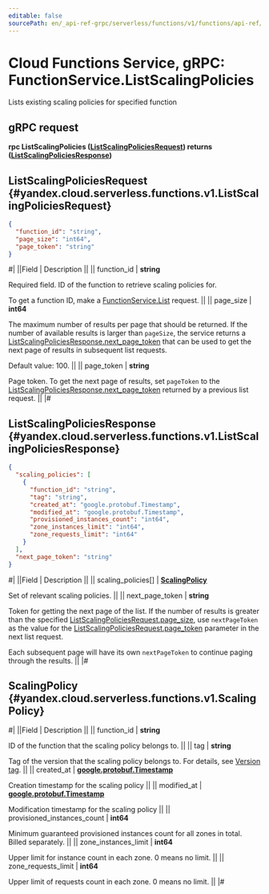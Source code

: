 ```yaml
---
editable: false
sourcePath: en/_api-ref-grpc/serverless/functions/v1/functions/api-ref/grpc/Function/listScalingPolicies.md
---
```


# Cloud Functions Service, gRPC: FunctionService.ListScalingPolicies

Lists existing scaling policies for specified function

## gRPC request

**rpc ListScalingPolicies ([ListScalingPoliciesRequest](#yandex.cloud.serverless.functions.v1.ListScalingPoliciesRequest)) returns ([ListScalingPoliciesResponse](#yandex.cloud.serverless.functions.v1.ListScalingPoliciesResponse))**

## ListScalingPoliciesRequest {#yandex.cloud.serverless.functions.v1.ListScalingPoliciesRequest}

```json
{
  "function_id": "string",
  "page_size": "int64",
  "page_token": "string"
}
```

#|
||Field | Description ||
|| function_id | **string**

Required field. ID of the function to retrieve scaling policies for.

To get a function ID, make a [FunctionService.List](/docs/functions/functions/api-ref/grpc/Function/list#List) request. ||
|| page_size | **int64**

The maximum number of results per page that should be returned. If the number of available
results is larger than `pageSize`, the service returns a [ListScalingPoliciesResponse.next_page_token](#yandex.cloud.serverless.functions.v1.ListScalingPoliciesResponse)
that can be used to get the next page of results in subsequent list requests.

Default value: 100. ||
|| page_token | **string**

Page token. To get the next page of results, set `pageToken` to the
[ListScalingPoliciesResponse.next_page_token](#yandex.cloud.serverless.functions.v1.ListScalingPoliciesResponse) returned by a previous list request. ||
|#

## ListScalingPoliciesResponse {#yandex.cloud.serverless.functions.v1.ListScalingPoliciesResponse}

```json
{
  "scaling_policies": [
    {
      "function_id": "string",
      "tag": "string",
      "created_at": "google.protobuf.Timestamp",
      "modified_at": "google.protobuf.Timestamp",
      "provisioned_instances_count": "int64",
      "zone_instances_limit": "int64",
      "zone_requests_limit": "int64"
    }
  ],
  "next_page_token": "string"
}
```

#|
||Field | Description ||
|| scaling_policies[] | **[ScalingPolicy](#yandex.cloud.serverless.functions.v1.ScalingPolicy)**

Set of relevant scaling policies. ||
|| next_page_token | **string**

Token for getting the next page of the list. If the number of results is greater than
the specified [ListScalingPoliciesRequest.page_size](#yandex.cloud.serverless.functions.v1.ListScalingPoliciesRequest), use `nextPageToken` as the value
for the [ListScalingPoliciesRequest.page_token](#yandex.cloud.serverless.functions.v1.ListScalingPoliciesRequest) parameter in the next list request.

Each subsequent page will have its own `nextPageToken` to continue paging through the results. ||
|#

## ScalingPolicy {#yandex.cloud.serverless.functions.v1.ScalingPolicy}

#|
||Field | Description ||
|| function_id | **string**

ID of the function that the scaling policy belongs to. ||
|| tag | **string**

Tag of the version that the scaling policy belongs to. For details, see [Version tag](/docs/functions/concepts/function#tag). ||
|| created_at | **[google.protobuf.Timestamp](https://developers.google.com/protocol-buffers/docs/reference/google.protobuf#timestamp)**

Creation timestamp for the scaling policy ||
|| modified_at | **[google.protobuf.Timestamp](https://developers.google.com/protocol-buffers/docs/reference/google.protobuf#timestamp)**

Modification timestamp for the scaling policy ||
|| provisioned_instances_count | **int64**

Minimum guaranteed provisioned instances count for all zones in total.
Billed separately. ||
|| zone_instances_limit | **int64**

Upper limit for instance count in each zone.
0 means no limit. ||
|| zone_requests_limit | **int64**

Upper limit of requests count in each zone.
0 means no limit. ||
|#